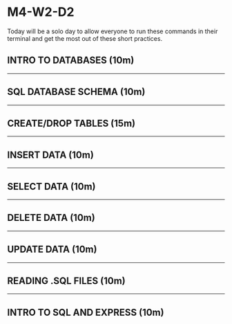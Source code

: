 # M4-W2-D2

Today will be a solo day to allow everyone to run these commands in their
terminal and get the most out of these short practices.

## INTRO TO DATABASES (10m)

---

## SQL DATABASE SCHEMA (10m)

---

## CREATE/DROP TABLES (15m)

---

## INSERT DATA (10m)

---

## SELECT DATA (10m)

---

## DELETE DATA (10m)

---

## UPDATE DATA (10m)

---

## READING .SQL FILES (10m)

---

## INTRO TO SQL AND EXPRESS (10m)

